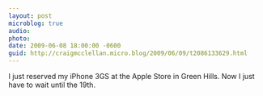```yaml
---
layout: post
microblog: true
audio: 
photo: 
date: 2009-06-08 18:00:00 -0600
guid: http://craigmcclellan.micro.blog/2009/06/09/t2086133629.html
---
```

I just reserved my iPhone 3GS at the Apple Store in Green Hills.  Now I just have to wait until the 19th.
